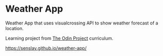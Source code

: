 # Weather App

Weather App that uses visualcrossing API to show weather forecast of a location.

Learning project from [The Odin Project](https://www.theodinproject.com/lessons/node-path-javascript-weather-app) curriculum.

https://senslay.github.io/weather-app/